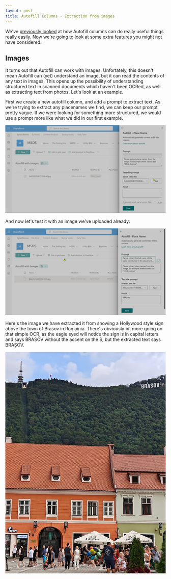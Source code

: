 ```yaml
---
layout: post
title: Autofill Columns - Extraction from images
---
```


We've [previously looked](2025-06-07-In-Praise-Of-Autofill.md) at how Autofill columns can do really useful things really easily. Now we're going to look at some extra features you might not have considered.

## Images ##

It turns out that Autofill can work with images. Unfortately, this doesn't mean Autofill can (yet) understand an image, but it can read the contents of any text in images. This opens up the possibility of understanding structured text in scanned documents which haven't been OCRed, as well as extracting text from photos. 
Let's look at an example.   

First we create a new autofill column, and add a prompt to extract text. As we're trying to extract any placenames we find, we can keep our prompt pretty vague. If we were looking for something more structured, we would use a prompt more like what we did in our first example.

![Create autofill](../images/2025-09-02/image1.png)

And now let's test it with an image we've uploaded already:

![Test autofill](../images/2025-09-02/image2.png)

Here's the image we have extracted it from showing a Hollywood style sign above the town of Brasov in Romainia. There's obviously bit more going on that simple OCR, as the eagle eyed will notice the sign is in capital letters and says BRASOV without the accent on the S, but the extracted text says BRAŞOV.

![Example Image](../images/2025-09-02/IMG20250817190046.jpg)

